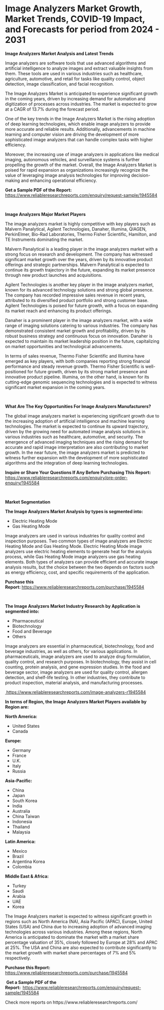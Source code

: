 <p><h1>Image Analyzers Market Growth, Market Trends, COVID-19 Impact, and Forecasts for period from 2024 - 2031</h1></p><p><strong>Image Analyzers Market Analysis and Latest Trends</strong></p>
<p><p>Image analyzers are software tools that use advanced algorithms and artificial intelligence to analyze images and extract valuable insights from them. These tools are used in various industries such as healthcare, agriculture, automotive, and retail for tasks like quality control, object detection, image classification, and facial recognition.</p><p>The Image Analyzers Market is anticipated to experience significant growth in the coming years, driven by increasing demand for automation and digitization of processes across industries. The market is expected to grow at a CAGR of 13.7% during the forecast period.</p><p>One of the key trends in the Image Analyzers Market is the rising adoption of deep learning technologies, which enable image analyzers to provide more accurate and reliable results. Additionally, advancements in machine learning and computer vision are driving the development of more sophisticated image analyzers that can handle complex tasks with higher efficiency.</p><p>Moreover, the increasing use of image analyzers in applications like medical imaging, autonomous vehicles, and surveillance systems is further propelling the growth of the market. Overall, the Image Analyzers Market is poised for rapid expansion as organizations increasingly recognize the value of leveraging image analysis technologies for improving decision-making and enhancing operational efficiency.</p></p>
<p><strong>Get a Sample PDF of the Report:&nbsp;</strong> <a href="https://www.reliableresearchreports.com/enquiry/request-sample/1945584">https://www.reliableresearchreports.com/enquiry/request-sample/1945584</a></p>
<p>&nbsp;</p>
<p><strong>Image Analyzers Major Market Players</strong></p>
<p><p>The image analyzers market is highly competitive with key players such as Malvern Panalytical, Agilent Technologies, Danaher, Illumina, QIAGEN, PerkinElmer, Bio-Rad Laboratories, Thermo Fisher Scientific, Hamilton, and TE Instruments dominating the market.</p><p>Malvern Panalytical is a leading player in the image analyzers market with a strong focus on research and development. The company has witnessed significant market growth over the years, driven by its innovative product offerings and strategic partnerships. Malvern Panalytical is expected to continue its growth trajectory in the future, expanding its market presence through new product launches and acquisitions.</p><p>Agilent Technologies is another key player in the image analyzers market, known for its advanced technology solutions and strong global presence. The company has recorded impressive sales revenue in recent years, attributed to its diversified product portfolio and strong customer base. Agilent Technologies is poised for future growth, with a focus on expanding its market reach and enhancing its product offerings.</p><p>Danaher is a prominent player in the image analyzers market, with a wide range of imaging solutions catering to various industries. The company has demonstrated consistent market growth and profitability, driven by its robust business strategy and continuous focus on innovation. Danaher is expected to maintain its market leadership position in the future, capitalizing on market opportunities and technological advancements.</p><p>In terms of sales revenue, Thermo Fisher Scientific and Illumina have emerged as key players, with both companies reporting strong financial performance and steady revenue growth. Thermo Fisher Scientific is well-positioned for future growth, driven by its strong market presence and innovative product pipeline. Illumina, on the other hand, is known for its cutting-edge genomic sequencing technologies and is expected to witness significant market expansion in the coming years.</p></p>
<p>&nbsp;</p>
<p><strong>What Are The Key Opportunities For Image Analyzers Manufacturers?</strong></p>
<p><p>The global image analyzers market is experiencing significant growth due to the increasing adoption of artificial intelligence and machine learning technologies. The market is expected to continue its upward trajectory, driven by the growing need for automated image analysis solutions in various industries such as healthcare, automotive, and security. The emergence of advanced imaging techniques and the rising demand for accurate and rapid image interpretation are also contributing to market growth. In the near future, the image analyzers market is predicted to witness further expansion with the development of more sophisticated algorithms and the integration of deep learning technologies.</p></p>
<p><strong>Inquire or Share Your Questions If Any Before Purchasing This Report:</strong> <a href="https://www.reliableresearchreports.com/enquiry/pre-order-enquiry/1945584">https://www.reliableresearchreports.com/enquiry/pre-order-enquiry/1945584</a></p>
<p>&nbsp;</p>
<p><strong>Market Segmentation</strong></p>
<p><strong>The Image Analyzers Market Analysis by types is segmented into:</strong></p>
<p><ul><li>Electric Heating Mode</li><li>Gas Heating Mode</li></ul></p>
<p><p>Image analyzers are used in various industries for quality control and inspection purposes. Two common types of image analyzers are Electric Heating Mode and Gas Heating Mode. Electric Heating Mode image analyzers use electric heating elements to generate heat for the analysis process, while Gas Heating Mode image analyzers use gas heating elements. Both types of analyzers can provide efficient and accurate image analysis results, but the choice between the two depends on factors such as energy efficiency, cost, and specific requirements of the application.</p></p>
<p><strong>Purchase this Report:&nbsp;</strong><a href="https://www.reliableresearchreports.com/purchase/1945584">https://www.reliableresearchreports.com/purchase/1945584</a></p>
<p>&nbsp;</p>
<p><strong>The Image Analyzers Market Industry Research by Application is segmented into:</strong></p>
<p><ul><li>Pharmaceutical</li><li>Biotechnology</li><li>Food and Beverage</li><li>Others</li></ul></p>
<p><p>Image analyzers are essential in pharmaceutical, biotechnology, food and beverage industries, as well as others, for various applications. In pharmaceuticals, image analyzers are used to analyze drug formulation, quality control, and research purposes. In biotechnology, they assist in cell counting, protein analysis, and gene expression studies. In the food and beverage sector, image analyzers are used for quality control, allergen detection, and shelf-life testing. In other industries, they contribute to product inspection, material analysis, and manufacturing processes.</p></p>
<p><a href="https://www.reliableresearchreports.com/image-analyzers-r1945584">&nbsp;https://www.reliableresearchreports.com/image-analyzers-r1945584</a></p>
<p><strong>In terms of Region, the Image Analyzers Market Players available by Region are:</strong></p>
<p>
    <p> <strong> North America: </strong>
        <ul>
            <li>United States</li>
            <li>Canada</li>
        </ul>
        </p> 
    <p> <strong> Europe: </strong>
        <ul>
            <li>Germany</li>
            <li>France</li>
            <li>U.K.</li>
            <li>Italy</li>
            <li>Russia</li>
        </ul>
        </p> 
    <p> <strong> Asia-Pacific: </strong>
        <ul>
            <li>China</li>
            <li>Japan</li>
            <li>South Korea</li>
            <li>India</li>
            <li>Australia</li>
            <li>China Taiwan</li>
            <li>Indonesia</li>
            <li>Thailand</li>
            <li>Malaysia</li>
        </ul>
        </p> 
    <p> <strong> Latin America: </strong>
        <ul>
            <li>Mexico</li>
            <li>Brazil</li>
            <li>Argentina Korea</li>
            <li>Colombia</li>
        </ul>
        </p> 
    <p> <strong> Middle East & Africa: </strong>
        <ul>
            <li>Turkey</li>
            <li>Saudi</li>
            <li>Arabia</li>
            <li>UAE</li>
            <li>Korea</li>
        </ul>
    </p>
    </p>
<p><p>The Image Analyzers market is expected to witness significant growth in regions such as North America (NA), Asia Pacific (APAC), Europe, United States (USA) and China due to increasing adoption of advanced imaging technologies across various industries. Among these regions, North America is anticipated to dominate the market with a market share percentage valuation of 35%, closely followed by Europe at 28% and APAC at 25%. The USA and China are also expected to contribute significantly to the market growth with market share percentages of 7% and 5% respectively.</p></p>
<p><strong>Purchase this Report: </strong><a href="https://www.reliableresearchreports.com/purchase/1945584">https://www.reliableresearchreports.com/purchase/1945584</a></p>
<p>&nbsp;<strong>Get a Sample PDF of the Report:&nbsp;&nbsp;</strong><a href="https://www.reliableresearchreports.com/enquiry/request-sample/1945584">https://www.reliableresearchreports.com/enquiry/request-sample/1945584</a></p>
<p><strong></strong></p>
<p>Check more reports on https://www.reliableresearchreports.com/</p>